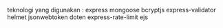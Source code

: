 teknologi yang digunakan :
express mongoose bcryptjs express-validator helmet jsonwebtoken doten express-rate-limit ejs
